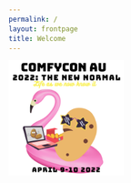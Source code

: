 ```yaml
---
permalink: /
layout: frontpage
title: Welcome
---
```


<div class ="hero">
  <div class="hero-image">
    <img src="./assets/imgs/hero_2022.png" width="40%" height="auto">
  </div>
</div>

